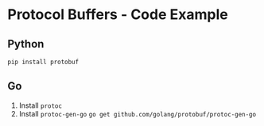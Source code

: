 # Protocol Buffers - Code Example

## Python

`pip install protobuf`


## Go
1. Install `protoc`
2. Install `protoc-gen-go`
  `go get github.com/golang/protobuf/protoc-gen-go`
